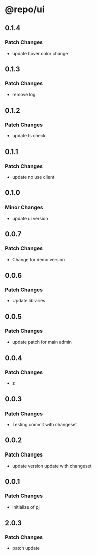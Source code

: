 # @repo/ui

## 0.1.4

### Patch Changes

- update hover color change

## 0.1.3

### Patch Changes

- remove log

## 0.1.2

### Patch Changes

- update ts check

## 0.1.1

### Patch Changes

- update no use client

## 0.1.0

### Minor Changes

- update ui version

## 0.0.7

### Patch Changes

- Change for demo version

## 0.0.6

### Patch Changes

- Update libraries

## 0.0.5

### Patch Changes

- update patch for main admin

## 0.0.4

### Patch Changes

- z

## 0.0.3

### Patch Changes

- Testing commit with changeset

## 0.0.2

### Patch Changes

- update version update with changeset

## 0.0.1

### Patch Changes

- initialize of pj

## 2.0.3

### Patch Changes

- patch update
